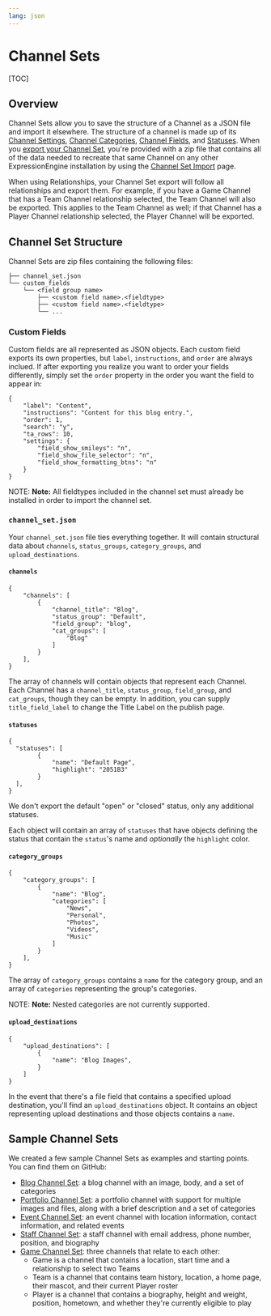 ```yaml
---
lang: json
---
```


<!--
    This source file is part of the open source project
    ExpressionEngine User Guide (https://github.com/ExpressionEngine/ExpressionEngine-User-Guide)

    @link      https://expressionengine.com/
    @copyright Copyright (c) 2003-2019, EllisLab Corp. (https://ellislab.com)
    @license   https://expressionengine.com/license Licensed under Apache License, Version 2.0
-->

# Channel Sets

[TOC]

## Overview

Channel Sets allow you to save the structure of a Channel as a JSON file and import it elsewhere. The structure of a channel is made up of its [Channel Settings](control-panel/channels.md#settings-tab), [Channel Categories](control-panel/channels.md#categories-tab), [Channel Fields](control-panel/channels.md#fields-tab), and [Statuses](control-panel/channels.md#statuses-tab). When you [export your Channel Set](control-panel/channels.md), you're provided with a zip file that contains all of the data needed to recreate that same Channel on any other ExpressionEngine installation by using the [Channel Set Import](control-panel/channels.md#channel-set-import) page.

When using Relationships, your Channel Set export will follow all relationships and export them. For example, if you have a Game Channel that has a Team Channel relationship selected, the Team Channel will also be exported. This applies to the Team Channel as well; if that Channel has a Player Channel relationship selected, the Player Channel will be exported.

## Channel Set Structure

Channel Sets are zip files containing the following files:

    ├── channel_set.json
    └── custom_fields
        └── <field group name>
            ├── <custom field name>.<fieldtype>
            ├── <custom field name>.<fieldtype>
            └── ...

### Custom Fields

Custom fields are all represented as JSON objects. Each custom field exports its own properties, but `label`, `instructions`, and `order` are always inclued. If after exporting you realize you want to order your fields differently, simply set the `order` property in the order you want the field to appear in:

    {
        "label": "Content",
        "instructions": "Content for this blog entry.",
        "order": 1,
        "search": "y",
        "ta_rows": 10,
        "settings": {
            "field_show_smileys": "n",
            "field_show_file_selector": "n",
            "field_show_formatting_btns": "n"
        }
    }

NOTE: **Note:** All fieldtypes included in the channel set must already be installed in order to import the channel set.

### `channel_set.json`

Your `channel_set.json` file ties everything together. It will contain structural data about `channels`, `status_groups`, `category_groups`, and `upload_destinations`.

#### `channels`

    {
        "channels": [
            {
                "channel_title": "Blog",
                "status_group": "Default",
                "field_group": "blog",
                "cat_groups": [
                    "Blog"
                ]
            }
        ],
    }

The array of channels will contain objects that represent each Channel. Each Channel has a `channel_title`, `status_group`, `field_group`, and `cat_groups`, though they can be empty. In addition, you can supply `title_field_label` to change the Title Label on the publish page.

#### `statuses`

    {
      "statuses": [
            {
                "name": "Default Page",
                "highlight": "2051B3"
            }
      ],
    }

We don't export the default "open" or "closed" status, only any additional statuses.

Each object will contain an array of `statuses` that have objects defining the status that contain the `status`'s name and _optionally_ the `highlight` color.

#### `category_groups`

    {
        "category_groups": [
            {
                "name": "Blog",
                "categories": [
                    "News",
                    "Personal",
                    "Photos",
                    "Videos",
                    "Music"
                ]
            }
        ],
    }

The array of `category_groups` contains a `name` for the category group, and an array of `categories` representing the group's categories.

NOTE: **Note:** Nested categories are not currently supported.

#### `upload_destinations`

    {
        "upload_destinations": [
            {
                "name": "Blog Images",
            }
        ]
    }

In the event that there's a file field that contains a specified upload destination, you'll find an `upload_destinations` object. It contains an object representing upload destinations and those objects contains a `name`.

## Sample Channel Sets

We created a few sample Channel Sets as examples and starting points. You can find them on GitHub:

- [Blog Channel Set](https://github.com/EllisLab/channel-set-blog): a blog channel with an image, body, and a set of categories
- [Portfolio Channel Set](https://github.com/EllisLab/channel-set-portfolio): a portfolio channel with support for multiple images and files, along with a brief description and a set of categories
- [Event Channel Set](https://github.com/EllisLab/channel-set-event): an event channel with location information, contact information, and related events
- [Staff Channel Set](https://github.com/EllisLab/channel-set-staff): a staff channel with email address, phone number, position, and biography
- [Game Channel Set](https://github.com/EllisLab/channel-set-game): three channels that relate to each other:
  - Game is a channel that contains a location, start time and a relationship to select two Teams
  - Team is a channel that contains team history, location, a home page, their mascot, and their current Player roster
  - Player is a channel that contains a biography, height and weight, position, hometown, and whether they're currently eligible to play
